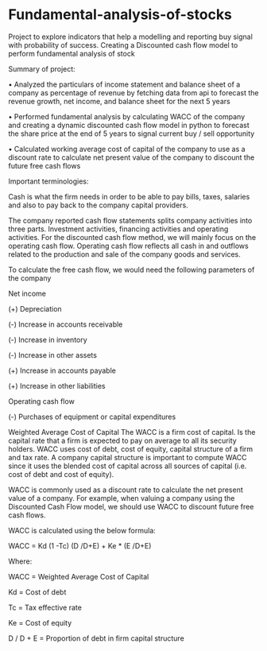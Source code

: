 # Fundamental-analysis-of-stocks
Project to explore indicators that help a modelling and reporting buy signal with probability of success. Creating a Discounted cash flow model to perform fundamental analysis of stock

Summary of project:

•	Analyzed the particulars of income statement and balance sheet of a company as percentage of revenue by fetching data from api to forecast the revenue growth, net income, and balance sheet for the next 5 years

•	Performed fundamental analysis by calculating WACC of the company and creating a dynamic discounted cash flow model in python to forecast the share price at the end of 5 years to signal current buy / sell opportunity

•	Calculated working average cost of capital of the company to use as a discount rate to calculate net present value of the company to discount the future free cash flows

Important terminologies: 

Cash is what the firm needs in order to be able to pay bills, taxes, salaries and also to pay back to the company capital providers.

The company reported cash flow statements splits company activities into three parts. Investment activities, financing activities and operating activities. For the discounted cash flow method, we will mainly focus on the operating cash flow. Operating cash flow reflects all cash in and outflows related to the production and sale of the company goods and services.

To calculate the free cash flow, we would need the following parameters of the company

Net income

(+) Depreciation

(-) Increase in accounts receivable

(-) Increase in inventory

(-) Increase in other assets

(+) Increase in accounts payable

(+) Increase in other liabilities

Operating cash flow

(-) Purchases of equipment or capital expenditures

Weighted Average Cost of Capital
The WACC is a firm cost of capital. Is the capital rate that a firm is expected to pay on average to all its security holders. WACC uses cost of debt, cost of equity, capital structure of a firm and tax rate. A company capital structure is important to compute WACC since it uses the blended cost of capital across all sources of capital (i.e. cost of debt and cost of equity).

WACC is commonly used as a discount rate to calculate the net present value of a company. For example, when valuing a company using the Discounted Cash Flow model, we should use WACC to discount future free cash flows.

WACC is calculated using the below formula:

WACC = Kd (1 -Tc) (D /D+E) + Ke * (E /D+E)

Where:

WACC = Weighted Average Cost of Capital

Kd = Cost of debt

Tc = Tax effective rate

Ke = Cost of equity

D / D + E = Proportion of debt in firm capital structure
